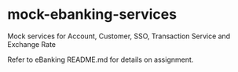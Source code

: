 # mock-ebanking-services
Mock services for Account, Customer, SSO, Transaction Service and Exchange Rate 


Refer to eBanking README.md for details on assignment.
